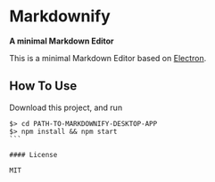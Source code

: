 # Markdownify

**A minimal Markdown Editor**

This is a minimal Markdown Editor based on [Electron](electron.atom.io).

## How To Use

Download this project, and run

````
$> cd PATH-TO-MARKDOWNIFY-DESKTOP-APP
$> npm install && npm start
```

#### License

MIT
